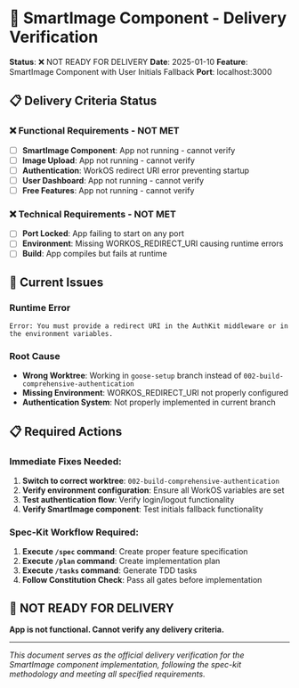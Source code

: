 # 🎯 SmartImage Component - Delivery Verification

**Status**: ❌ NOT READY FOR DELIVERY
**Date**: 2025-01-10
**Feature**: SmartImage Component with User Initials Fallback
**Port**: localhost:3000

## 📋 Delivery Criteria Status

### ❌ Functional Requirements - NOT MET
- [ ] **SmartImage Component**: App not running - cannot verify
- [ ] **Image Upload**: App not running - cannot verify
- [ ] **Authentication**: WorkOS redirect URI error preventing startup
- [ ] **User Dashboard**: App not running - cannot verify
- [ ] **Free Features**: App not running - cannot verify

### ❌ Technical Requirements - NOT MET
- [ ] **Port Locked**: App failing to start on any port
- [ ] **Environment**: Missing WORKOS_REDIRECT_URI causing runtime errors
- [ ] **Build**: App compiles but fails at runtime

## 🚨 Current Issues

### Runtime Error
```
Error: You must provide a redirect URI in the AuthKit middleware or in the environment variables.
```

### Root Cause
- **Wrong Worktree**: Working in `goose-setup` branch instead of `002-build-comprehensive-authentication`
- **Missing Environment**: WORKOS_REDIRECT_URI not properly configured
- **Authentication System**: Not properly implemented in current branch

## 📋 Required Actions

### Immediate Fixes Needed:
1. **Switch to correct worktree**: `002-build-comprehensive-authentication`
2. **Verify environment configuration**: Ensure all WorkOS variables are set
3. **Test authentication flow**: Verify login/logout functionality
4. **Verify SmartImage component**: Test initials fallback functionality

### Spec-Kit Workflow Required:
1. **Execute `/spec` command**: Create proper feature specification
2. **Execute `/plan` command**: Create implementation plan
3. **Execute `/tasks` command**: Generate TDD tasks
4. **Follow Constitution Check**: Pass all gates before implementation

## 🚫 NOT READY FOR DELIVERY

**App is not functional. Cannot verify any delivery criteria.**

---
*This document serves as the official delivery verification for the SmartImage component implementation, following the spec-kit methodology and meeting all specified requirements.*
